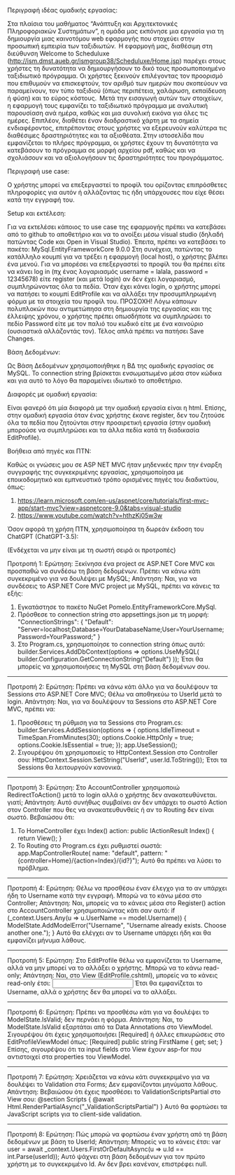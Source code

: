 Περιγραφή ιδέας ομαδικής εργασίας:

Στα πλαίσια του μαθήματος “Ανάπτυξη και Αρχιτεκτονικές Πληροφοριακών Συστημάτων”, η ομάδα μας εκπόνησε μια εργασία για τη δημιουργία μιας καινοτόμου web εφαρμογής που στοχεύει στην προσωπική εμπειρία των ταξιδιωτών.  
Η εφαρμογή μας, διαθέσιμη στη διεύθυνση Welcome to Scheduluxe (http://ism.dmst.aueb.gr/ismgroup38/Scheduluxe/Home.jsp) παρέχει στους χρήστες τη δυνατότητα να δημιουργήσουν το δικό τους προσωποποιημένο ταξιδιωτικό πρόγραμμα. Οι χρήστες ξεκινούν επιλέγοντας τον προορισμό που επιθυμούν να επισκεφτούν, τον αριθμό των ημερών που σκοπεύουν να παραμείνουν, τον τύπο ταξιδιού (όπως περιπέτεια, χαλάρωση, εκπαίδευση ή φύση) και το εύρος κόστους.  
Μετά την εισαγωγή αυτών των στοιχείων, η εφαρμογή τους εμφανίζει το ταξιδιωτικό πρόγραμμα με αναλυτική παρουσίαση ανά ημέρα, καθώς και μια συνολική εικόνα για όλες τις ημέρες. Επιπλέον, διαθέτει έναν διαδραστικό χάρτη με τα σημεία ενδιαφέροντος, επιτρέποντας στους χρήστες να εξερευνούν καλύτερα τις διαθέσιμες δραστηριότητες και τα αξιοθέατα. Στην ιστοσελίδα που εμφανίζεται το πλήρες πρόγραμμα, οι χρήστες έχουν τη δυνατότητα να κατεβάσουν το πρόγραμμα σε μορφή αρχείου pdf, καθώς και να σχολιάσουν και να αξιολογήσουν τις δραστηριότητες του προγράμματος.

Περιγραφή use case:

Ο χρήστης μπορεί να επεξεργαστεί το προφίλ του ορίζοντας επιπρόσθετες πληροφορίες για αυτόν ή αλλάζοντας τις ήδη υπάρχουσες που είχε θέσει κατά την εγγραφή του.

Setup και εκτέλεση:

Για να εκτελέσει κάποιος το use case της εφαρμογής πρέπει να κατεβάσει από το github το αποθετήριο και να το ανοίξει μέσω visual studio (δηλαδή πατώντας Code και Open in Visual Studio). Έπειτα, πρέπει να κατεβάσει το πακέτο: MySql.EntityFrameworkCore 9.0.0
Στη συνέχεια, πατώντας το κατάλληλο κουμπί για να τρέξει η εφαρμογή (local host), ο χρήστης βλέπει ένα μενού. Για να μπορέσει να επεξεργαστεί το προφίλ του θα πρέπει είτε να κάνει log in (πχ ένας λογαριασμός username = lalala, password = 12345678) είτε register (και μετά login) αν δεν έχει λογαριασμό, συμπληρώνοντας όλα τα πεδία. Όταν έχει κάνει login, ο χρήστης μπορεί να πατήσει το κουμπί EditProfile και να αλλάξει την προσυμπληρωμένη φόρμα με τα στοιχεία του προφίλ του. ΠΡΟΣΟΧΗ! Λόγω κάποιων πολυπλοκών που αντιμετώπησα στη δημιουργία της εργασίας και της έλλειψης χρόνου, ο χρήστης πρέπει οπωσδήποτε να συμπληρώσει το πεδίο Password είτε με τον παλιό του κωδικό είτε με ένα καινούριο (ουσιαστικά αλλάζοντάς τον).
Τέλος απλά πρέπει να πατήσει Save Changes.

Βάση Δεδομένων:

Ως Βάση Δεδομένων χρησιμοποιήθηκε η ΒΔ της ομαδικής εργασίας σε MySQL. Το connection string βρίσκεται ενσωματωμένο μέσα στον κώδικα και για αυτό το λόγο θα παραμείνει ιδιωτικό το αποθετήριο.

Διαφορές με ομαδική εργασία:

Είναι φανερό ότι μία διαφορά με την ομαδική εργασία είναι η html.
Επίσης, στην ομαδική εργασία όταν ένας χρήστης έκανε register, δεν του ζητούσε όλα τα πεδία που ζητούνται στην προαιρετική εργασία (στην ομαδική μπορούσε να συμπληρώσει και τα άλλα πεδία κατά τη διαδικασία EditProfile).

Βοήθεια από πηγές και ΠΤΝ:

Καθώς οι γνώσεις μου σε ASP NET MVC ήταν μηδενικές πριν την έναρξη συγγραφής της συγκεκριμένης εργασίας, χρησιμοποίησα με εποικοδομητικό και εμπνευστικό τρόπο ορισμένες πηγές του διαδικτύου, όπως: 
1) https://learn.microsoft.com/en-us/aspnet/core/tutorials/first-mvc-app/start-mvc?view=aspnetcore-9.0&tabs=visual-studio
2) https://www.youtube.com/watch?v=hthzKj05w3w

Όσον αφορά τη χρήση ΠΤΝ, χρησιμοποίησα τη δωρεάν έκδοση του ChatGPT (ChatGPT-3.5): 

(Ενδέχεται να μην είναι με τη σωστή σειρά οι προτροπές)

Προτροπή 1:
Ερώτηση:
Ξεκίνησα ένα project σε ASP.NET Core MVC και προσπαθώ να συνδέσω τη βάση δεδομένων. Πρέπει να κάνω κάτι συγκεκριμένο για να δουλέψει με MySQL;
Απάντηση:
Ναι, για να συνδέσεις το ASP.NET Core MVC project με MySQL, πρέπει να κάνεις τα εξής:
1.	Εγκατάστησε το πακέτο NuGet Pomelo.EntityFrameworkCore.MySql.
2.	Πρόσθεσε το connection string στο appsettings.json με τη μορφή:
"ConnectionStrings": {
    "Default": "Server=localhost;Database=YourDatabaseName;User=YourUsername;Password=YourPassword;"
}
3.	Στο Program.cs, χρησιμοποίησε το connection string όπως αυτό:
builder.Services.AddDbContext<AppDbContext>(options =>
    options.UseMySQL(
        builder.Configuration.GetConnectionString("Default")
    ));
Έτσι θα μπορείς να χρησιμοποιήσεις τη MySQL στη βάση δεδομένων σου.
________________________________________
Προτροπή 2:
Ερώτηση:
Πρέπει να κάνω κάτι άλλο για να δουλέψουν τα Sessions στο ASP.NET Core MVC; Θέλω να αποθηκεύω το UserId μετά το login.
Απάντηση:
Ναι, για να δουλέψουν τα Sessions στο ASP.NET Core MVC, πρέπει να:
1.	Προσθέσεις τη ρύθμιση για τα Sessions στο Program.cs:
builder.Services.AddSession(options =>
{
    options.IdleTimeout = TimeSpan.FromMinutes(30);
    options.Cookie.HttpOnly = true;
    options.Cookie.IsEssential = true;
});
app.UseSession();
2.	Σιγουρέψου ότι χρησιμοποιείς το HttpContext.Session στο Controller σου:
HttpContext.Session.SetString("UserId", user.Id.ToString());
Έτσι τα Sessions θα λειτουργούν κανονικά.
________________________________________
Προτροπή 3:
Ερώτηση:
Στο AccountController χρησιμοποιώ RedirectToAction() μετά το login αλλά ο χρήστης δεν ανακατευθύνεται. γιατί;
Απάντηση:
Αυτό συνήθως συμβαίνει αν δεν υπάρχει το σωστό Action στον Controller που θες να ανακατευθυνθείς ή αν το Routing δεν είναι σωστό. Βεβαιώσου ότι:
1.	Το HomeController έχει Index() action:
public IActionResult Index()
{
    return View();
}
2.	Το Routing στο Program.cs έχει ρυθμιστεί σωστά:
app.MapControllerRoute(
    name: "default",
    pattern: "{controller=Home}/{action=Index}/{id?}");
Αυτό θα πρέπει να λύσει το πρόβλημα.
________________________________________
Προτροπή 4:
Ερώτηση:
Θέλω να προσθέσω έναν έλεγχο για το αν υπάρχει ήδη το Username κατά την εγγραφή. Μπορώ να το κάνω μέσα στο Controller;
Απάντηση:
Ναι, μπορείς να το κάνεις μέσα στο Register() action στο AccountController χρησιμοποιώντας κάτι σαν αυτό:
if (_context.Users.Any(u => u.UserName == model.Username))
{
    ModelState.AddModelError("Username", "Username already exists. Choose another one.");
}
Αυτό θα ελέγχει αν το Username υπάρχει ήδη και θα εμφανίζει μήνυμα λάθους.
________________________________________
Προτροπή 5:
Ερώτηση:
Στο EditProfile θέλω να εμφανίζεται το Username, αλλά να μην μπορεί να το αλλάξει ο χρήστης. Μπορώ να το κάνω read-only;
Απάντηση:
Ναι, στο View (EditProfile.cshtml), μπορείς να το κάνεις read-only έτσι:
<input asp-for="Username" class="form-control" readonly />
Έτσι θα εμφανίζεται το Username, αλλά ο χρήστης δεν θα μπορεί να το αλλάξει.
________________________________________
Προτροπή 6:
Ερώτηση:
Πρέπει να προσθέσω κάτι για να δουλέψει το ModelState.IsValid; δεν περνάει η φόρμα.
Απάντηση:
Ναι, το ModelState.IsValid εξαρτάται από τα Data Annotations στο ViewModel. Σιγουρέψου ότι έχεις χρησιμοποιήσει [Required] ή άλλες επικυρώσεις στο EditProfileViewModel όπως:
[Required]
public string FirstName { get; set; }
Επίσης, σιγουρέψου ότι τα input fields στο View έχουν asp-for που αντιστοιχεί στα properties του ViewModel.
________________________________________
Προτροπή 7:
Ερώτηση:
Χρειάζεται να κάνω κάτι συγκεκριμένο για να δουλέψει το Validation στα Forms; Δεν εμφανίζονται μηνύματα λάθους.
Απάντηση:
Βεβαιώσου ότι έχεις προσθέσει το ValidationScriptsPartial στο View σου:
@section Scripts {
    @await Html.RenderPartialAsync("_ValidationScriptsPartial")
}
Αυτό θα φορτώσει τα JavaScript scripts για το client-side validation.
________________________________________
Προτροπή 8:
Ερώτηση:
Πώς μπορώ να φορτώσω έναν χρήστη από τη βάση δεδομένων με βάση το UserId;
Απάντηση:
Μπορείς να το κάνεις έτσι:
var user = await _context.Users.FirstOrDefaultAsync(u => u.Id == int.Parse(userId));
Αυτό ψάχνει στη βάση δεδομένων για τον πρώτο χρήστη με το συγκεκριμένο Id. Αν δεν βρει κανέναν, επιστρέφει null.




 

 


